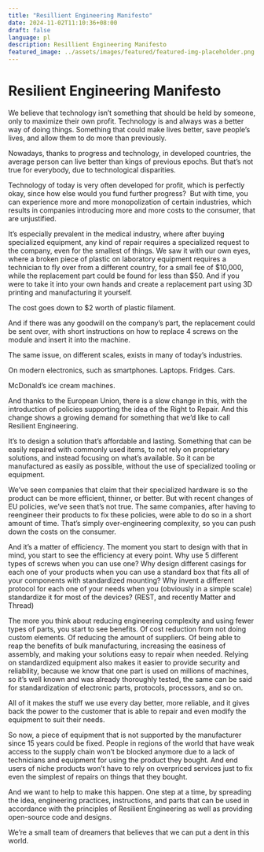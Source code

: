 ```yaml
---
title: "Resillient Engineering Manifesto"
date: 2024-11-02T11:10:36+08:00
draft: false
language: pl
description: Resillient Engineering Manifesto
featured_image: ../assets/images/featured/featured-img-placeholder.png
---
```


# Resilient Engineering Manifesto


We believe that technology isn’t something that should be held by someone, only to maximize their own profit.
Technology is and always was a better way of doing things. Something that could make lives better, save people’s lives, and allow them to do more than previously.

Nowadays, thanks to progress and technology, in developed countries, the average person can live better than kings of previous epochs. 
But that’s not true for everybody, due to technological disparities. 

Technology of today is very often developed for profit, which is perfectly okay, since how else would you fund further progress?  But with time, you can experience more and more monopolization of certain industries, which results in companies introducing more and more costs to the consumer, that are unjustified. 

It’s especially prevalent in the medical industry, where after buying specialized equipment, any kind of repair requires a specialized request to the company, even for the smallest of things.
We saw it with our own eyes, where a broken piece of plastic on laboratory equipment requires a technician to fly over from a different country, for a small fee of $10,000, while the replacement part could be found for less than $50. And if you were to take it into your  own hands and create a replacement part using 3D printing and manufacturing it yourself.

The cost goes down to $2 worth of plastic filament.


And if there was any goodwill on the company’s part, the replacement could be sent over, with short instructions on how to replace 4 screws on the module and insert  it into the machine.

The same issue, on different scales, exists in many of today’s industries.

On modern electronics, such as smartphones. Laptops. Fridges. Cars. 

McDonald’s ice cream machines. 

And thanks to the European Union, there is a slow change in this, with the introduction of policies supporting the idea of the Right to Repair.
And this change shows a growing demand for something that we’d like to call Resilient Engineering.

It’s to design a solution that’s affordable and lasting. Something that can be easily repaired with commonly used items, to not rely on proprietary solutions, and instead focusing on what’s available.  So it can be manufactured as easily as possible, without the use of specialized tooling or equipment.

We’ve seen companies that claim that their specialized hardware is so the product can be more efficient, thinner, or better. But with recent changes of EU policies, we’ve seen that’s not true. The same companies, after having to reengineer their products to fix these policies, were able to do so in a short amount of time. That’s simply over-engineering complexity, so you can push down the costs on the consumer. 

And it’s a matter of efficiency. The moment you start to design with that in mind, you start to see the efficiency at every point.
Why use 5 different types of screws when you can use one?
Why design different casings for each one of your products when you can use a standard box that fits all of your components with standardized mounting?
Why invent a different protocol for each one of your needs when you (obviously in a simple scale) standardize it for most of the devices? (REST, and recently Matter and Thread)

The more you think about reducing engineering complexity and using fewer types of parts, you start to see benefits. Of cost reduction from not doing custom elements. Of reducing the amount of suppliers. Of being able to reap the benefits of bulk manufacturing, increasing the easiness of assembly, and making your solutions easy to repair when needed. Relying on standardized equipment also makes it easier to provide security and reliability, because we know that one part is used on millions of machines, so it’s well known and was already thoroughly tested, the same can be said for standardization of electronic parts, protocols, processors, and so on. 

All of it makes the stuff we use every day better,  more reliable, and it gives back the power to the customer that is able to repair and even modify the equipment to suit their needs. 

So now, a piece of equipment that is not supported by the manufacturer since 15 years could be fixed. People in regions of the world that have weak access to the supply chain won’t be blocked anymore due to a lack of technicians and equipment for using the product they bought. And end users of niche products won’t have to rely on overpriced services just to fix even the simplest of repairs on things that they bought. 

And we want to help to make this happen. One step at a time, by spreading the idea, engineering practices, instructions, and parts that can be used in accordance with the principles of Resilient Engineering as well as providing open-source code and designs. 


We’re a small team of dreamers that believes that we can put a dent in this world. 